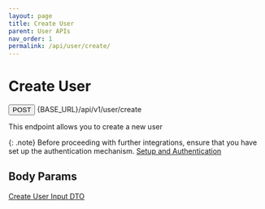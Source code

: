 ```yaml
---
layout: page
title: Create User
parent: User APIs
nav_order: 1
permalink: /api/user/create/
---
```


# Create User

<button type="button" name="button" class="btn btn-purple fs-1">POST</button>
{BASE_URL}/api/v1/user/create

This endpoint allows you to create a new user

{: .note}
Before proceeding with further integrations, ensure that you have set up the authentication mechanism. [Setup and Authentication](/trydoc.github.io/setup)

## Body Params

[Create User Input DTO](/trydoc.github.io/types/createUser)
